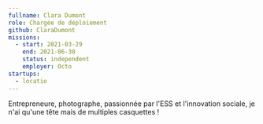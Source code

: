 ```yaml
---
fullname: Clara Dumont
role: Chargée de déploiement
github: ClaraDumont
missions:
  - start: 2021-03-29
    end: 2021-06-30
    status: independent
    employer: Octo
startups:
  - locatio
---
```

Entrepreneure, photographe, passionnée par l'ESS et l'innovation sociale, je n'ai qu'une tête mais de multiples casquettes !
